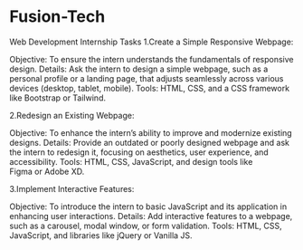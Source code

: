 # Fusion-Tech
Web Development Internship Tasks
1.Create a Simple Responsive Webpage:

Objective: To ensure the intern understands the fundamentals of responsive design.
Details: Ask the intern to design a simple webpage, such as a personal profile or a landing page, that adjusts seamlessly across various devices (desktop, tablet, mobile).
Tools: HTML, CSS, and a CSS framework like Bootstrap or Tailwind.

2.Redesign an Existing Webpage:

Objective: To enhance the intern’s ability to improve and modernize existing designs.
Details: Provide an outdated or poorly designed webpage and ask the intern to redesign it, focusing on aesthetics, user experience, and accessibility.
Tools: HTML, CSS, JavaScript, and design tools like Figma or Adobe XD.

3.Implement Interactive Features:

Objective: To introduce the intern to basic JavaScript and its application in enhancing user interactions.
Details: Add interactive features to a webpage, such as a carousel, modal window, or form validation.
Tools: HTML, CSS, JavaScript, and libraries like jQuery or Vanilla JS.
